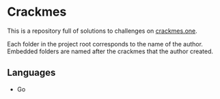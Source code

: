 # Crackmes

This is a repository full of solutions to challenges on [crackmes.one](https://crackmes.one).

Each folder in the project root corresponds to the name of the author. Embedded folders are named after the crackmes that the author created.

## Languages

- Go
